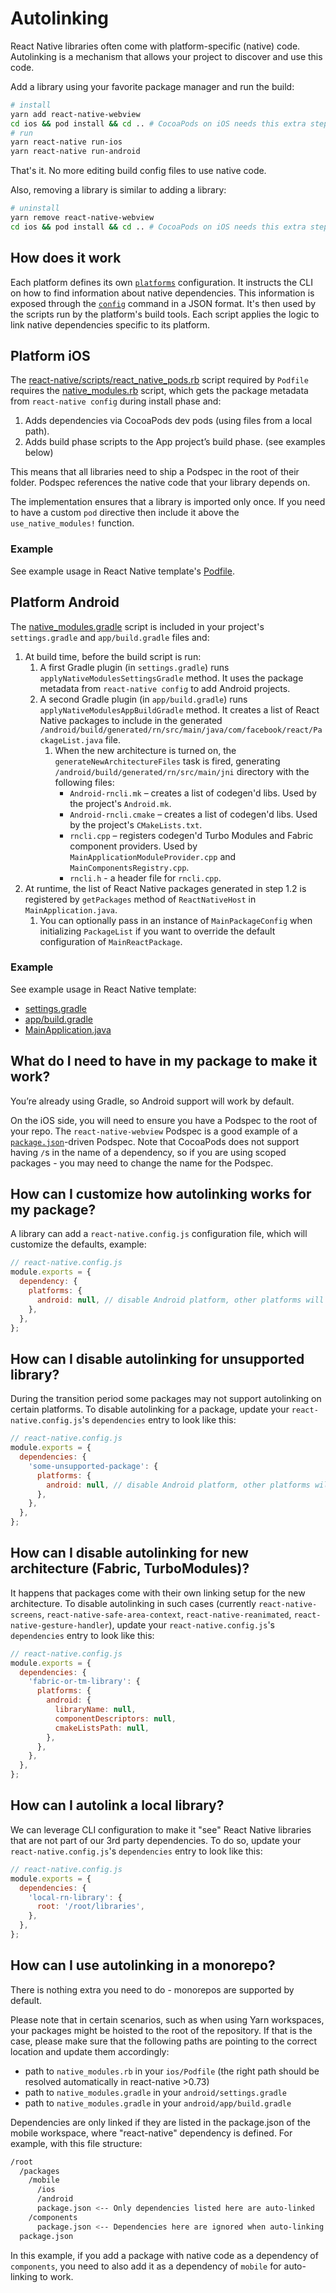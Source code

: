 # Autolinking

React Native libraries often come with platform-specific (native) code. Autolinking is a mechanism that allows your project to discover and use this code.

Add a library using your favorite package manager and run the build:

```sh
# install
yarn add react-native-webview
cd ios && pod install && cd .. # CocoaPods on iOS needs this extra step
# run
yarn react-native run-ios
yarn react-native run-android
```

That's it. No more editing build config files to use native code.

Also, removing a library is similar to adding a library:

```sh
# uninstall
yarn remove react-native-webview
cd ios && pod install && cd .. # CocoaPods on iOS needs this extra step
```

## How does it work

Each platform defines its own [`platforms`](./platforms.md) configuration. It instructs the CLI on how to find information about native dependencies. This information is exposed through the [`config`](./commands.md#config) command in a JSON format. It's then used by the scripts run by the platform's build tools. Each script applies the logic to link native dependencies specific to its platform.

## Platform iOS

The [react-native/scripts/react_native_pods.rb](https://github.com/facebook/react-native/blob/master/packages/react-native/scripts/react_native_pods.rb) script required by `Podfile` requires the [native_modules.rb](https://github.com/react-native-community/cli/blob/main/packages/cli-platform-ios/native_modules.rb) script, which gets the package metadata from `react-native config` during install phase and:

1. Adds dependencies via CocoaPods dev pods (using files from a local path).
1. Adds build phase scripts to the App project’s build phase. (see examples below)

This means that all libraries need to ship a Podspec in the root of their folder. Podspec references the native code that your library depends on.

The implementation ensures that a library is imported only once. If you need to have a custom `pod` directive then include it above the `use_native_modules!` function.

### Example

See example usage in React Native template's [Podfile](https://github.com/facebook/react-native/blob/main/packages/react-native/template/ios/Podfile).

## Platform Android

The [native_modules.gradle](https://github.com/react-native-community/cli/blob/main/packages/cli-platform-android/native_modules.gradle) script is included in your project's `settings.gradle` and `app/build.gradle` files and:

1. At build time, before the build script is run:
   1. A first Gradle plugin (in `settings.gradle`) runs `applyNativeModulesSettingsGradle` method. It uses the package metadata from `react-native config` to add Android projects.
   1. A second Gradle plugin (in `app/build.gradle`) runs `applyNativeModulesAppBuildGradle` method. It creates a list of React Native packages to include in the generated `/android/build/generated/rn/src/main/java/com/facebook/react/PackageList.java` file.
      1. When the new architecture is turned on, the `generateNewArchitectureFiles` task is fired, generating `/android/build/generated/rn/src/main/jni` directory with the following files:
         - `Android-rncli.mk` – creates a list of codegen'd libs. Used by the project's `Android.mk`.
         - `Android-rncli.cmake` – creates a list of codegen'd libs. Used by the project's `CMakeLists.txt`.
         - `rncli.cpp` – registers codegen'd Turbo Modules and Fabric component providers. Used by `MainApplicationModuleProvider.cpp` and `MainComponentsRegistry.cpp`.
         - `rncli.h` - a header file for `rncli.cpp`.
1. At runtime, the list of React Native packages generated in step 1.2 is registered by `getPackages` method of `ReactNativeHost` in `MainApplication.java`.
   1. You can optionally pass in an instance of `MainPackageConfig` when initializing `PackageList` if you want to override the default configuration of `MainReactPackage`.

### Example

See example usage in React Native template:

- [settings.gradle](https://github.com/facebook/react-native/blob/0.60-stable/template/android/settings.gradle)
- [app/build.gradle](https://github.com/facebook/react-native/blob/0.60-stable/template/android/app/build.gradle#L185)
- [MainApplication.java](https://github.com/facebook/react-native/blob/769e35ba5f4c31ef913035a5cc8bc0e88546ca55/template/android/app/src/main/java/com/helloworld/MainApplication.java#L22-L28)

## What do I need to have in my package to make it work?

You’re already using Gradle, so Android support will work by default.

On the iOS side, you will need to ensure you have a Podspec to the root of your repo. The `react-native-webview` Podspec is a good example of a [`package.json`](https://github.com/react-native-community/react-native-webview/blob/master/react-native-webview.podspec)-driven Podspec. Note that CocoaPods does not support having `/`s in the name of a dependency, so if you are using scoped packages - you may need to change the name for the Podspec.

## How can I customize how autolinking works for my package?

A library can add a `react-native.config.js` configuration file, which will customize the defaults, example:

```js
// react-native.config.js
module.exports = {
  dependency: {
    platforms: {
      android: null, // disable Android platform, other platforms will still autolink if provided
    },
  },
};
```

## How can I disable autolinking for unsupported library?

During the transition period some packages may not support autolinking on certain platforms. To disable autolinking for a package, update your `react-native.config.js`'s `dependencies` entry to look like this:

```js
// react-native.config.js
module.exports = {
  dependencies: {
    'some-unsupported-package': {
      platforms: {
        android: null, // disable Android platform, other platforms will still autolink if provided
      },
    },
  },
};
```

## How can I disable autolinking for new architecture (Fabric, TurboModules)?

It happens that packages come with their own linking setup for the new architecture. To disable autolinking in such cases (currently `react-native-screens`, `react-native-safe-area-context`, `react-native-reanimated`, `react-native-gesture-handler`), update your `react-native.config.js`'s `dependencies` entry to look like this:

```js
// react-native.config.js
module.exports = {
  dependencies: {
    'fabric-or-tm-library': {
      platforms: {
        android: {
          libraryName: null,
          componentDescriptors: null,
          cmakeListsPath: null,
        },
      },
    },
  },
};
```

## How can I autolink a local library?

We can leverage CLI configuration to make it "see" React Native libraries that are not part of our 3rd party dependencies. To do so, update your `react-native.config.js`'s `dependencies` entry to look like this:

```js
// react-native.config.js
module.exports = {
  dependencies: {
    'local-rn-library': {
      root: '/root/libraries',
    },
  },
};
```

## How can I use autolinking in a monorepo?

There is nothing extra you need to do - monorepos are supported by default.

Please note that in certain scenarios, such as when using Yarn workspaces, your packages might be hoisted to the root of the repository. If that is the case, please make sure that the following paths are pointing to the
correct location and update them accordingly:

- path to `native_modules.rb` in your `ios/Podfile` (the right path should be resolved automatically in react-native >0.73)
- path to `native_modules.gradle` in your `android/settings.gradle`
- path to `native_modules.gradle` in your `android/app/build.gradle`

Dependencies are only linked if they are listed in the package.json of the mobile workspace, where "react-native" dependency is defined. For example, with this file structure:

```sh
/root
  /packages
    /mobile
      /ios
      /android
      package.json <-- Only dependencies listed here are auto-linked
    /components
      package.json <-- Dependencies here are ignored when auto-linking
  package.json
```

In this example, if you add a package with native code as a dependency of `components`, you need to also add it as a dependency of `mobile` for auto-linking to work.
